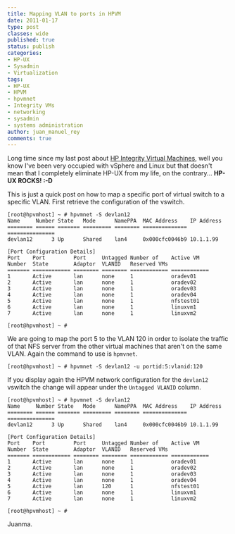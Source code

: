 ```yaml
---
title: Mapping VLAN to ports in HPVM
date: 2011-01-17
type: post
classes: wide
published: true
status: publish
categories:
- HP-UX
- Sysadmin
- Virtualization
tags:
- HP-UX
- HPVM
- hpvmnet
- Integrity VMs
- networking
- sysadmin
- systems administration
author: juan_manuel_rey
comments: true
---
```


Long time since my last post about [HP Integrity Virtual Machines](http://h20338.www2.hp.com/enterprise/us/en/os/hpux11i-partitioning-integrity-vm.html), well you know I've been very occupied with vSphere and Linux but that doesn't mean that I completely eliminate HP-UX from my life, on the contrary... **HP-UX ROCKS! :-D**

This is just a quick post on how to map a specific port of virtual switch to a specific VLAN. First retrieve the configuration of the vswitch.

```
[root@hpvmhost] ~ # hpvmnet -S devlan12
Name     Number State   Mode      NamePPA  MAC Address    IP Address
======== ====== ======= ========= ======== ============== ===============
devlan12      3 Up      Shared    lan4     0x000cfc0046b9 10.1.1.99   

[Port Configuration Details]
Port    Port         Port     Untagged Number of    Active VM
Number  State        Adaptor  VLANID   Reserved VMs
======= ============ ======== ======== ============ ============
1       Active       lan      none     1            oradev01
2       Active       lan      none     1            oradev02
3       Active       lan      none     1            oradev03
4       Active       lan      none     1            oradev04
5       Active       lan      none     1            nfstest01
6       Active       lan      none     1            linuxvm1
7       Active       lan      none     1            linuxvm2

[root@hpvmhost] ~ #
```

We are going to map the port 5 to the VLAN 120 in order to isolate the traffic of that NFS server from the other virtual machines that aren't on the same VLAN. Again the command to use is `hpmvnet`.

```
[root@hpvmhost] ~ # hpvmnet -S devlan12 -u portid:5:vlanid:120
```

If you display again the HPVM network configuration for the `devlan12` vswitch the change will appear under the `Untagged VLANID` column.

```
[root@hpvmhost] ~ # hpvmnet -S devlan12
Name     Number State   Mode      NamePPA  MAC Address    IP Address
======== ====== ======= ========= ======== ============== ===============
devlan12      3 Up      Shared    lan4     0x000cfc0046b9 10.1.1.99   

[Port Configuration Details]
Port    Port         Port     Untagged Number of    Active VM
Number  State        Adaptor  VLANID   Reserved VMs
======= ============ ======== ======== ============ ============
1       Active       lan      none     1            oradev01
2       Active       lan      none     1            oradev02
3       Active       lan      none     1            oradev03
4       Active       lan      none     1            oradev04
5       Active       lan      120      1            nfstest01
6       Active       lan      none     1            linuxvm1
7       Active       lan      none     1            linuxvm2

[root@hpvmhost] ~ #
```

Juanma.
